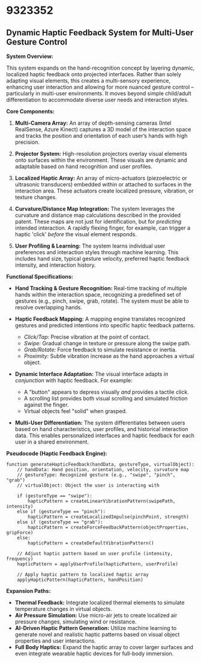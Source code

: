 # 9323352

## Dynamic Haptic Feedback System for Multi-User Gesture Control

**System Overview:**

This system expands on the hand-recognition concept by layering dynamic, localized haptic feedback onto projected interfaces. Rather than solely adapting visual elements, this creates a multi-sensory experience, enhancing user interaction and allowing for more nuanced gesture control – particularly in multi-user environments. It moves beyond simple child/adult differentiation to accommodate diverse user needs and interaction styles.

**Core Components:**

1.  **Multi-Camera Array:** An array of depth-sensing cameras (Intel RealSense, Azure Kinect) captures a 3D model of the interaction space and tracks the position and orientation of each user’s hands with high precision.

2.  **Projector System:** High-resolution projectors overlay visual elements onto surfaces within the environment. These visuals are dynamic and adaptable based on hand recognition and user profiles.

3.  **Localized Haptic Array:** An array of micro-actuators (piezoelectric or ultrasonic transducers) embedded within or attached to surfaces in the interaction area. These actuators create localized pressure, vibration, or texture changes.

4.  **Curvature/Distance Map Integration:** The system leverages the curvature and distance map calculations described in the provided patent. These maps are not just for identification, but for *predicting* intended interaction. A rapidly flexing finger, for example, can trigger a haptic 'click' *before* the visual element responds.

5.  **User Profiling & Learning:** The system learns individual user preferences and interaction styles through machine learning. This includes hand size, typical gesture velocity, preferred haptic feedback intensity, and interaction history.

**Functional Specifications:**

*   **Hand Tracking & Gesture Recognition:** Real-time tracking of multiple hands within the interaction space, recognizing a predefined set of gestures (e.g., pinch, swipe, grab, rotate). The system must be able to resolve overlapping hands.

*   **Haptic Feedback Mapping:**  A mapping engine translates recognized gestures and predicted intentions into specific haptic feedback patterns.
    *   *Click/Tap:* Precise vibration at the point of contact.
    *   *Swipe:* Gradual change in texture or pressure along the swipe path.
    *   *Grab/Rotate:* Force feedback to simulate resistance or inertia.
    *   *Proximity:* Subtle vibration increase as the hand approaches a virtual object.

*   **Dynamic Interface Adaptation:** The visual interface adapts *in conjunction* with haptic feedback. For example:
    *   A "button" appears to depress visually *and* provides a tactile click.
    *   A scrolling list provides both visual scrolling and simulated friction against the finger.
    *   Virtual objects feel "solid" when grasped.

*   **Multi-User Differentiation:** The system differentiates between users based on hand characteristics, user profiles, and historical interaction data. This enables personalized interfaces and haptic feedback for each user in a shared environment.

**Pseudocode (Haptic Feedback Engine):**

```
function generateHapticFeedback(handData, gestureType, virtualObject):
    // handData: Hand position, orientation, velocity, curvature map
    // gestureType: Recognized gesture (e.g., "swipe", "pinch", "grab")
    // virtualObject: Object the user is interacting with

    if (gestureType == "swipe"):
        hapticPattern = createLinearVibrationPattern(swipePath, intensity)
    else if (gestureType == "pinch"):
        hapticPattern = createLocalizedImpulse(pinchPoint, strength)
    else if (gestureType == "grab"):
        hapticPattern = createForceFeedbackPattern(objectProperties, gripForce)
    else:
        hapticPattern = createDefaultVibrationPattern()

    // Adjust haptic pattern based on user profile (intensity, frequency)
    hapticPattern = applyUserProfile(hapticPattern, userProfile)

    // Apply haptic pattern to localized haptic array
    applyHapticPattern(hapticPattern, handPosition)
```

**Expansion Paths:**

*   **Thermal Feedback:** Integrate localized thermal elements to simulate temperature changes in virtual objects.
*   **Air Pressure Simulation:** Use micro-air jets to create localized air pressure changes, simulating wind or resistance.
*   **AI-Driven Haptic Pattern Generation:** Utilize machine learning to generate novel and realistic haptic patterns based on visual object properties and user interactions.
*   **Full Body Haptics:** Expand the haptic array to cover larger surfaces and even integrate wearable haptic devices for full-body immersion.